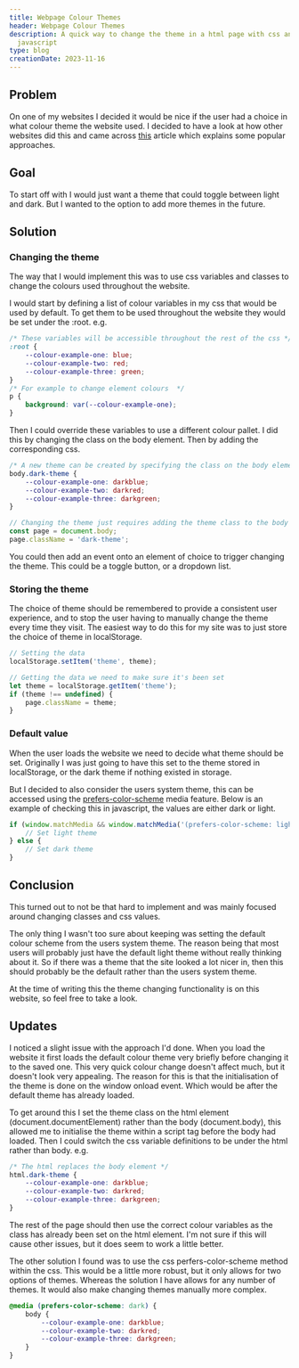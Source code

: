 ```yaml
---
title: Webpage Colour Themes
header: Webpage Colour Themes
description: A quick way to change the theme in a html page with css and 
  javascript
type: blog
creationDate: 2023-11-16
---
```


## Problem
On one of my websites I decided it would be nice if the user had a choice in what colour 
theme the website used. I decided to have a look at how other websites did this and
came across [this](https://css-tricks.com/a-complete-guide-to-dark-mode-on-the-web/) 
article which explains some popular approaches.

## Goal
To start off with I would just want a theme that could toggle between light and dark. But
I wanted to the option to add more themes in the future.

## Solution
### Changing the theme
The way that I would implement this was to use css variables and classes to change the 
colours used throughout the website.

I would start by defining a list of colour variables in my css that would be used by 
default. To get them to be used throughout the website they would be set under the :root. 
e.g.
```css
/* These variables will be accessible throughout the rest of the css */
:root {
    --colour-example-one: blue;
    --colour-example-two: red;
    --colour-example-three: green;
}
/* For example to change element colours  */
p {
    background: var(--colour-example-one);
}
```

Then I could override these variables to use a different colour pallet. I did this by
changing the class on the body element. Then by adding the corresponding css.
```css
/* A new theme can be created by specifying the class on the body element */
body.dark-theme {
    --colour-example-one: darkblue;
    --colour-example-two: darkred;
    --colour-example-three: darkgreen;
}
```
```javascript
// Changing the theme just requires adding the theme class to the body element
const page = document.body;
page.className = 'dark-theme';
```

You could then add an event onto an element of choice to trigger changing the theme.
This could be a toggle button, or a dropdown list.

### Storing the theme
The choice of theme should be remembered to provide a consistent user experience, and to
stop the user having to manually change the theme every time they visit. The easiest way
to do this for my site was to just store the choice of theme in localStorage.
```javascript
// Setting the data
localStorage.setItem('theme', theme);

// Getting the data we need to make sure it's been set
let theme = localStorage.getItem('theme');
if (theme !== undefined) {
    page.className = theme;
}
```

### Default value
When the user loads the website we need to decide what theme should be set. Originally I 
was just going to have this set to the theme stored in localStorage, or the dark theme if
nothing existed in storage. 

But I decided to also consider the users system theme, this can be accessed using the
[prefers-color-scheme](https://developer.mozilla.org/en-US/docs/Web/CSS/@media/prefers-color-scheme) 
media feature. Below is an example of checking this in javascript, the values are either
dark or light.
```javascript
if (window.matchMedia && window.matchMedia('(prefers-color-scheme: light)').matches) {
    // Set light theme
} else {
    // Set dark theme
}
```

## Conclusion
This turned out to not be that hard to implement and was mainly focused around changing
classes and css values. 

The only thing I wasn't too sure about keeping was setting the 
default colour scheme from the users system theme. The reason being that most users will
probably just have the default light theme without really thinking about it. So if there
was a theme that the site looked a lot nicer in, then this should probably be the default
rather than the users system theme.

At the time of writing this the theme changing functionality is on this website, so feel
free to take a look.

## Updates
I noticed a slight issue with the approach I'd done. When you load the website it first
loads the default colour theme very briefly before changing it to the saved one. This 
very quick colour change doesn't affect much, but it doesn't look very appealing. The reason 
for this is that the initialisation of the theme is done on the window onload 
event. Which would be after the default theme has already loaded. 

To get around this I set the theme class on the html element (document.documentElement) 
rather than the body (document.body), this allowed me to initialise
the theme within a script tag before the body had loaded. Then I could switch the css
variable definitions to be under the html rather than body. e.g.
```css
/* The html replaces the body element */
html.dark-theme {
    --colour-example-one: darkblue;
    --colour-example-two: darkred;
    --colour-example-three: darkgreen;
}
```
The rest of the page should then use the correct colour variables 
as the class has already been set on the html element. I'm not sure if this will cause
other issues, but it does seem to work a little better.

The other solution I found was to use the css perfers-color-scheme method within the css. 
This would be
a little more robust, but it only allows for two options of themes. Whereas the
solution I have allows for any number of themes. It would also make changing themes 
manually more complex.
```css
@media (prefers-color-scheme: dark) {
    body {
        --colour-example-one: darkblue;
        --colour-example-two: darkred;
        --colour-example-three: darkgreen;
    }
}
```